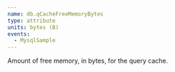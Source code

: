 ```yaml
---
name: db.qCacheFreeMemoryBytes
type: attribute
units: bytes (B)
events:
  - MysqlSample
---
```


Amount of free memory, in bytes, for the query cache.
